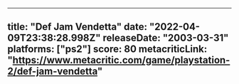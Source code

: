 
---
title: "Def Jam Vendetta"
date: "2022-04-09T23:38:28.998Z"
releaseDate: "2003-03-31"
platforms: ["ps2"]
score: 80
metacriticLink: "https://www.metacritic.com/game/playstation-2/def-jam-vendetta"
---
